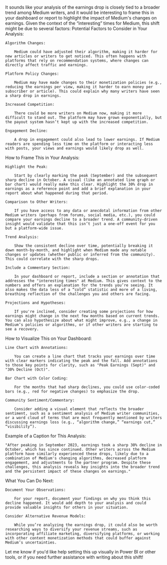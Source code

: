 It sounds like your analysis of the earnings drop is closely tied to a broader trend among Medium writers, and it would be interesting to frame this in your dashboard or report to highlight the impact of Medium's changes on earnings. Given the context of the “interesting” times for Medium, this shift might be due to several factors:
Potential Factors to Consider in Your Analysis:

    Algorithm Changes:

        Medium could have adjusted their algorithm, making it harder for new articles or writers to get noticed. This often happens with platforms that rely on recommendation systems, where changes can directly affect traffic and earnings.

    Platform Policy Changes:

        Medium may have made changes to their monetization policies (e.g., reducing the earnings per view, making it harder to earn money per subscriber or article). This could explain why many writers have seen a sharp drop in earnings.

    Increased Competition:

        There could be more writers on Medium now, making it more difficult to stand out. The platform may have grown exponentially, but the payout system hasn’t kept up with the increased competition.

    Engagement Decline:

        A drop in engagement could also lead to lower earnings. If Medium readers are spending less time on the platform or interacting less with posts, your views and earnings would likely drop as well.

How to Frame This in Your Analysis:

    Highlight the Peak:

        Start by clearly marking the peak (September) and the subsequent sharp decline in October. A visual (like an annotated line graph or bar chart) would really make this clear. Highlight the 30% drop in earnings as a reference point and add a brief explanation in your report about what happened during that period.

    Comparison to Other Writers:

        If you have access to any data or anecdotal information from other Medium writers (perhaps from forums, social media, etc.), you could compare your earnings decline to a broader trend. A community-driven insight would validate that this isn’t just a one-off event for you but a platform-wide issue.

    Trend Analysis:

        Show the consistent decline over time, potentially breaking it down month-by-month, and highlight when Medium made any notable changes or updates (whether public or inferred from the community). This could correlate with the sharp drops.

    Include a Commentary Section:

        In your dashboard or report, include a section or annotation that addresses the "interesting times" at Medium. This gives context to the numbers and offers an explanation for the trends you’re seeing. It also makes the data less of a “cold” statistic and more of a living, breathing reflection of the challenges you and others are facing.

    Projections and Hypotheses:

        If you're inclined, consider creating some projections for how earnings might change in the next few months based on current trends. You can also hypothesize about what might improve, e.g., a change in Medium’s policies or algorithms, or if other writers are starting to see a recovery.

How to Visualize This on Your Dashboard:

    Line Chart with Annotations:

        You can create a line chart that tracks your earnings over time with clear markers indicating the peak and the fall. Add annotations to those key points for clarity, such as "Peak Earnings (Sept)" and "30% Decline (Oct)".

    Bar Chart with Color Coding:

        For the months that had sharp declines, you could use color-coded bars (e.g., red for negative changes) to emphasize the drop.

    Community Sentiment/Commentary:

        Consider adding a visual element that reflects the broader sentiment, such as a sentiment analysis of Medium writer communities, or a word cloud of terms that are most frequently mentioned by writers discussing earnings loss (e.g., “algorithm change,” “earnings cut,” “visibility”).

Example of a Caption for This Analysis:

    "After peaking in September 2023, earnings took a sharp 30% decline in October, which has since continued. Other writers across the Medium platform have similarly experienced these drops, likely due to a combination of Medium's changing algorithms, decreased platform engagement, and adjustments to the partner program. Despite these challenges, this analysis reveals key insights into the broader trend and the persistent impact of these changes on earnings."

What You Can Do Next:

    Document Your Observations:

        For your report, document your findings on why you think this decline happened. It would add depth to your analysis and could provide valuable insights for others in your situation.

    Consider Alternative Revenue Models:

        While you’re analyzing the earnings drop, it could also be worth researching ways to diversify your revenue streams, such as incorporating affiliate marketing, diversifying platforms, or working with other content monetization methods that could buffer against Medium’s uncertainties.

Let me know if you'd like help setting this up visually in Power BI or other tools, or if you need further assistance with writing about this shift!
